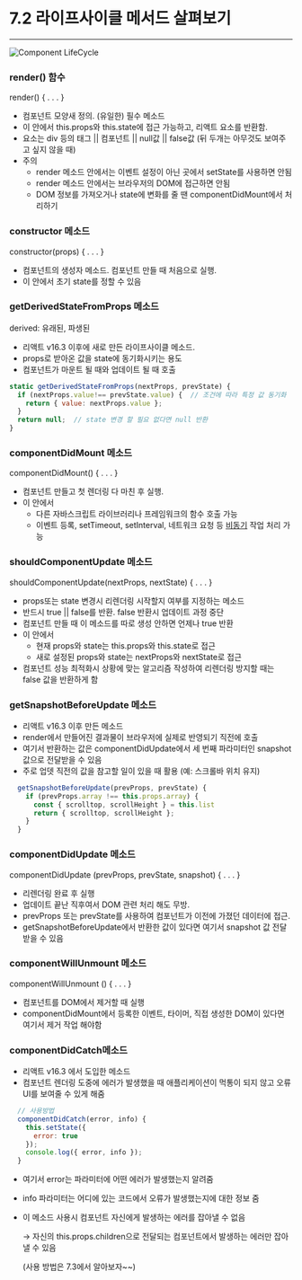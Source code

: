 # 7.2 라이프사이클 메서드 살펴보기

---


![Component LifeCycle](https://i.imgur.com/cNfpEph.png)

### render() 함수

 render() { . . . }

- 컴포넌트 모양새 정의. (유일한) 필수 메소드
- 이 안에서 this.props와 this.state에 접근 가능하고, 리액트 요소를 반환함.
- 요소는 div 등의 태그 || 컴포넌트 || null값 || false값 (뒤 두개는 아무것도 보여주고 싶지 않을 때)
- 주의
    - render 메소드 안에서는 이벤트 설정이 아닌 곳에서 setState를 사용하면 안됨
    - render 메소드 안에서는 브라우저의 DOM에 접근하면 안됨
    - DOM  정보를 가져오거나 state에 변화를 줄 땐 componentDidMount에서 처리하기

### constructor 메소드

 constructor(props) { . . . }

- 컴포넌트의 생성자 메소드. 컴포넌트 만들 때 처음으로 실행.
- 이 안에서 초기 state를 정할 수 있음

### getDerivedStateFromProps 메소드

derived: 유래된, 파생된

- 리액트 v16.3 이후에 새로 만든 라이프사이클 메소드.
- props로 받아온 값을 state에 동기화시키는 용도
- 컴포넌트가 마운트 될 때와 업데이트 될 때 호출

```jsx
static getDerivedStateFromProps(nextProps, prevState) {
  if (nextProps.value!== prevState.value) {  // 조건에 따라 특정 값 동기화
    return { value: nextProps.value };
  }
  return null;  // state 변경 할 필요 없다면 null 반환
}
```

### componentDidMount 메소드

 componentDidMount() { . . . }

- 컴포넌트 만들고 첫 렌더링 다 마친 후 실행.
- 이 안에서
    - 다른 자바스크립트 라이브러리나 프레임워크의 함수 호출 가능
    - 이벤트 등록, setTimeout, setInterval, 네트워크 요청 등 [비동기](https://velog.io/@daybreak/%EB%8F%99%EA%B8%B0-%EB%B9%84%EB%8F%99%EA%B8%B0-%EC%B2%98%EB%A6%AC) 작업 처리 가능

### shouldComponentUpdate 메소드

 shouldComponentUpdate(nextProps, nextState) { . . . }

- props또는 state 변경시 리렌더링 시작할지 여부를 지정하는 메소드
- 반드시 true || false를 반환. false 반환시 업데이트 과정 중단
- 컴포넌트 만들 때 이 메소드를 따로 생성 안하면 언제나 true 반환
- 이 안에서
    - 현재 props와 state는 this.props와 this.state로 접근
    - 새로 설정된 props와 state는 nextProps와 nextState로 접근
- 컴포넌트 성능 최적화시 상황에 맞는 알고리즘 작성하여 리렌더링 방지할 때는 false 값을 반환하게 함

### getSnapshotBeforeUpdate 메소드

- 리액트 v16.3 이후 만든 메소드
- render에서 만들어진 결과물이 브라우저에 실제로 반영되기 직전에 호출
- 여기서 반환하는 값은 componentDidUpdate에서 세 번째 파라미터인 snapshot 값으로 전달받을 수 있음
- 주로 업뎃 직전의 값을 참고할 일이 있을 때 활용 (예: 스크롤바 위치 유지)

```jsx
  getSnapshotBeforeUpdate(prevProps, prevState) {
    if (prevProps.array !== this.props.array) {
      const { scrolltop, scrollHeight } = this.list
      return { scrolltop, scrollHeight };
    }
  }
```

### componentDidUpdate 메소드

 componentDidUpdate (prevProps, prevState, snapshot) { . . . }

- 리렌더링 완료 후 실행
- 업데이트 끝난 직후여서 DOM 관련 처리 해도 무방.
- prevProps 또는 prevState를 사용하여 컴포넌트가 이전에 가졌던 데이터에 접근.
- getSnapshotBeforeUpdate에서 반환한 값이 있다면 여기서 snapshot 값 전달 받을 수 있음

### componentWillUnmount 메소드

 componentWillUnmount () { . . . }

- 컴포넌트를 DOM에서 제거할 때 실행
- componentDidMount에서 등록한 이벤트, 타이머, 직접 생성한 DOM이 있다면 여기서 제거 작업 해야함

### componentDidCatch메소드

- 리액트 v16.3 에서 도입한 메소드
- 컴포넌트 렌더링 도중에 에러가 발생했을 때 애플리케이션이 먹통이 되지 않고 오류 UI를 보여줄 수 있게 해줌

```jsx
  // 사용방법
  componentDidCatch(error, info) {
    this.setState({
      error: true
    });
    console.log({ error, info });
  }
```

- 여기서 error는 파라미터에 어떤 에러가 발생했는지 알려줌
- info 파라미터는 어디에 있는 코드에서 오류가 발생했는지에 대한 정보 줌
- 이 메소드 사용시 컴포넌트 자신에게 발생하는 에러를 잡아낼 수 없음
    
    → 자신의 this.props.children으로 전달되는 컴포넌트에서 발생하는 에러만 잡아낼 수 있음
    
    (사용 방법은 7.3에서 알아보자~~)